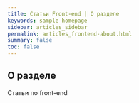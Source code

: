 ```yaml
---
title: Статьи Front-end | О разделе
keywords: sample homepage
sidebar: articles_sidebar
permalink: articles_frontend-about.html
summary: false
toc: false
---
```


## О разделе

Статьи по front-end